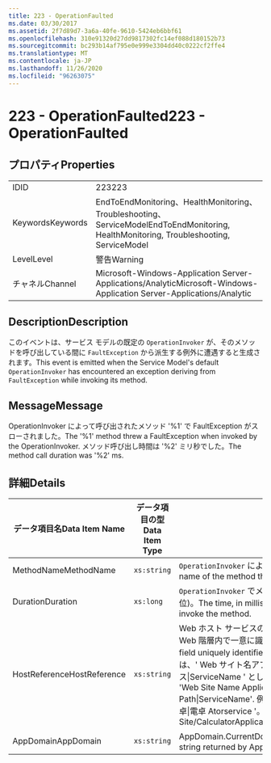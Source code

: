 ```yaml
---
title: 223 - OperationFaulted
ms.date: 03/30/2017
ms.assetid: 2f7d89d7-3a6a-40fe-9610-5424eb6bbf61
ms.openlocfilehash: 310e91320d27dd9817302fc14ef088d180152b73
ms.sourcegitcommit: bc293b14af795e0e999e3304dd40c0222cf2ffe4
ms.translationtype: MT
ms.contentlocale: ja-JP
ms.lasthandoff: 11/26/2020
ms.locfileid: "96263075"
---
```

# <a name="223---operationfaulted"></a><span data-ttu-id="6389f-102">223 - OperationFaulted</span><span class="sxs-lookup"><span data-stu-id="6389f-102">223 - OperationFaulted</span></span>

## <a name="properties"></a><span data-ttu-id="6389f-103">プロパティ</span><span class="sxs-lookup"><span data-stu-id="6389f-103">Properties</span></span>  
  
|||  
|-|-|  
|<span data-ttu-id="6389f-104">ID</span><span class="sxs-lookup"><span data-stu-id="6389f-104">ID</span></span>|<span data-ttu-id="6389f-105">223</span><span class="sxs-lookup"><span data-stu-id="6389f-105">223</span></span>|  
|<span data-ttu-id="6389f-106">Keywords</span><span class="sxs-lookup"><span data-stu-id="6389f-106">Keywords</span></span>|<span data-ttu-id="6389f-107">EndToEndMonitoring、HealthMonitoring、Troubleshooting、ServiceModel</span><span class="sxs-lookup"><span data-stu-id="6389f-107">EndToEndMonitoring, HealthMonitoring, Troubleshooting, ServiceModel</span></span>|  
|<span data-ttu-id="6389f-108">Level</span><span class="sxs-lookup"><span data-stu-id="6389f-108">Level</span></span>|<span data-ttu-id="6389f-109">警告</span><span class="sxs-lookup"><span data-stu-id="6389f-109">Warning</span></span>|  
|<span data-ttu-id="6389f-110">チャネル</span><span class="sxs-lookup"><span data-stu-id="6389f-110">Channel</span></span>|<span data-ttu-id="6389f-111">Microsoft-Windows-Application Server-Applications/Analytic</span><span class="sxs-lookup"><span data-stu-id="6389f-111">Microsoft-Windows-Application Server-Applications/Analytic</span></span>|  
  
## <a name="description"></a><span data-ttu-id="6389f-112">Description</span><span class="sxs-lookup"><span data-stu-id="6389f-112">Description</span></span>  

 <span data-ttu-id="6389f-113">このイベントは、サービス モデルの既定の `OperationInvoker` が、そのメソッドを呼び出している間に `FaultException` から派生する例外に遭遇すると生成されます。</span><span class="sxs-lookup"><span data-stu-id="6389f-113">This event is emitted when the Service Model's default `OperationInvoker` has encountered an exception deriving from `FaultException` while invoking its method.</span></span>  
  
## <a name="message"></a><span data-ttu-id="6389f-114">Message</span><span class="sxs-lookup"><span data-stu-id="6389f-114">Message</span></span>  

 <span data-ttu-id="6389f-115">OperationInvoker によって呼び出されたメソッド '%1' で FaultException がスローされました。</span><span class="sxs-lookup"><span data-stu-id="6389f-115">The '%1' method threw a FaultException when invoked by the OperationInvoker.</span></span> <span data-ttu-id="6389f-116">メソッド呼び出し時間は '%2' ミリ秒でした。</span><span class="sxs-lookup"><span data-stu-id="6389f-116">The method call duration was '%2' ms.</span></span>  
  
## <a name="details"></a><span data-ttu-id="6389f-117">詳細</span><span class="sxs-lookup"><span data-stu-id="6389f-117">Details</span></span>  
  
|<span data-ttu-id="6389f-118">データ項目名</span><span class="sxs-lookup"><span data-stu-id="6389f-118">Data Item Name</span></span>|<span data-ttu-id="6389f-119">データ項目の型</span><span class="sxs-lookup"><span data-stu-id="6389f-119">Data Item Type</span></span>|<span data-ttu-id="6389f-120">Description</span><span class="sxs-lookup"><span data-stu-id="6389f-120">Description</span></span>|  
|--------------------|--------------------|-----------------|  
|<span data-ttu-id="6389f-121">MethodName</span><span class="sxs-lookup"><span data-stu-id="6389f-121">MethodName</span></span>|`xs:string`|<span data-ttu-id="6389f-122">`OperationInvoker` によって呼び出されたメソッドの CLR 名。</span><span class="sxs-lookup"><span data-stu-id="6389f-122">The CLR name of the method that was invoked by the `OperationInvoker`.</span></span>|  
|<span data-ttu-id="6389f-123">Duration</span><span class="sxs-lookup"><span data-stu-id="6389f-123">Duration</span></span>|`xs:long`|<span data-ttu-id="6389f-124">`OperationInvoker` でメソッドを呼び出すのにかかった時間 (ミリ秒単位)。</span><span class="sxs-lookup"><span data-stu-id="6389f-124">The time, in milliseconds, that it took the `OperationInvoker` to invoke the method.</span></span>|  
|<span data-ttu-id="6389f-125">HostReference</span><span class="sxs-lookup"><span data-stu-id="6389f-125">HostReference</span></span>|`xs:string`|<span data-ttu-id="6389f-126">Web ホスト サービスの場合は、このフィールドにより、サービスが Web 階層内で一意に識別されます。</span><span class="sxs-lookup"><span data-stu-id="6389f-126">For Web-hosted services, this field uniquely identifies the service in the Web hierarchy.</span></span> <span data-ttu-id="6389f-127">この形式は、' Web サイト名アプリケーションの仮想パス&#124;サービスの仮想パス&#124;ServiceName ' として定義されています。</span><span class="sxs-lookup"><span data-stu-id="6389f-127">Its format is defined as 'Web Site Name Application Virtual Path&#124;Service Virtual Path&#124;ServiceName'.</span></span> <span data-ttu-id="6389f-128">例: ' 既定の Web サイト/計算 Atorapplication&#124;/電卓&#124;電卓 Atorservice '。</span><span class="sxs-lookup"><span data-stu-id="6389f-128">Example: 'Default Web Site/CalculatorApplication&#124;/CalculatorService.svc&#124;CalculatorService'.</span></span>|  
|<span data-ttu-id="6389f-129">AppDomain</span><span class="sxs-lookup"><span data-stu-id="6389f-129">AppDomain</span></span>|`xs:string`|<span data-ttu-id="6389f-130">AppDomain.CurrentDomain.FriendlyName で返される文字列。</span><span class="sxs-lookup"><span data-stu-id="6389f-130">The string returned by AppDomain.CurrentDomain.FriendlyName.</span></span>|
